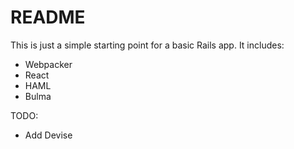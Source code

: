# README

This is just a simple starting point for a basic Rails app. It includes:
- Webpacker
- React
- HAML
- Bulma

TODO:
- Add Devise
